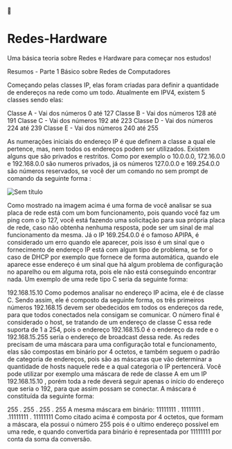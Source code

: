 📝
# Redes-Hardware
Uma básica teoria sobre Redes e Hardware para começar nos estudos!

Resumos - Parte 1
Básico sobre Redes de Computadores

Começando pelas classes IP, elas foram criadas para definir a quantidade de endereços na rede como um todo. Atualmente em IPV4, existem 5 classes sendo elas:

Classe A -  Vai dos números 0 até 127
Classe B -  Vai dos números 128 até 191
Classe C -  Vai dos números 192 até 223
Classe D -  Vai dos números 224 até 239
Classe E -  Vai dos números 240 até 255

As numerações iniciais do endereço IP é que definem a classe a qual ele pertence, mas, nem todos os endereços podem ser utilizados. Existem alguns que são privados e restritos. Como por exemplo o 10.0.0.0, 172.16.0.0 e 192.168.0.0 são numeros privados, já os números 127.0.0.0 e 169.254.0.0 são números reservados, se você der um comando no sem prompt de comando da seguinte forma :

![Sem título](https://github.com/user-attachments/assets/febb2a70-fbd7-4d1c-8455-26f98808a0a3)

 
Como mostrado na imagem acima é uma forma de você analisar se sua placa de rede está com um bom funcionamento, pois quando você faz um ping com o ip 127, você está fazendo uma solicitação para sua própria placa de rede, caso não obtenha nenhuma resposta, pode ser um sinal de mal funcionamento da mesma. Já o IP 169.254.0.0 é o famoso APIPA, é considerado um erro quando ele aparecer, pois isso é um sinal que o fornecimento de endereço IP está com algum tipo de problema, se for o caso de DHCP por exemplo que fornece de forma automática, quando ele aparece esse endereço é um sinal que há algum problema de configuração no aparelho ou em alguma rota, pois ele não está conseguindo encontrar nada.
Um exemplo de uma rede tipo C seria da seguinte forma:

192.168.15.10 
Como podemos analisar no endereço IP acima, ele é de classe C. Sendo assim, ele é composto da seguinte forma, os três primeiros números 192.168.15 devem ser obedecidos em todos os endereços da rede, para que todos conectados nela consigam se comunicar. O número final é considerado o host, se tratando de um endereço de classe C essa rede suporta de 1 a 254, pois o endereço 192.168.15.0 é o endereço da rede e o 192.168.15.255 seria o endereço de broadcast dessa rede. 
As redes precisam de uma máscara para uma configuração total e funcionamento, elas são compostas em binário por 4 octetos, e também seguem o padrão de categoria de endereços, pois são as máscaras que vão determinar a quantidade de hosts naquele rede e a qual categoria o IP pertencerá. Você pode utilizar por exemplo uma máscara de rede de classe A em um IP 192.168.15.10 , porém toda a rede deverá seguir apenas o início do endereço que seria o 192, para que assim possam se conectar.
A máscara é constituída da seguinte forma:


255	.	255	.	255	.	255
A mesma máscara em binário:
11111111	.	11111111	.	.11111111	.	11111111
Como citado acima é composta por 4 octetos, que formam a máscara, ela possui o número 255 pois é o ultimo endereço possível em uma rede, e quando convertida para binário é representada por 11111111 por conta da soma da conversão. 

